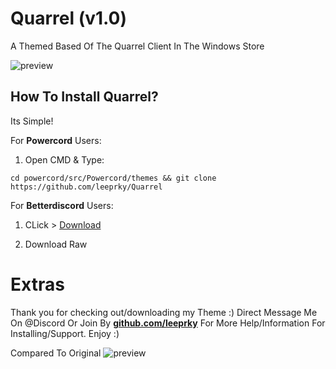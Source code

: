 # Quarrel (v1.0)
A Themed Based Of The Quarrel Client In The Windows Store

![preview](https://i.imgur.com/zrJ3z59.png)

## How To Install Quarrel?

Its Simple!

For **Powercord** Users:

1. Open CMD & Type:

```
cd powercord/src/Powercord/themes && git clone https://github.com/leeprky/Quarrel
```

For **Betterdiscord** Users:

1. CLick > [Download](https://betterdiscord.app/Download?id=246)

2. Download Raw

# Extras 

Thank you for checking out/downloading my Theme :)
Direct Message Me On @Discord Or Join By **[github.com/leeprky](https://discord.gg/Ff3rqAYB89)** For More Help/Information For Installing/Support. Enjoy :)


Compared To Original
![preview](https://i.imgur.com/A8h0SjQ.png)
